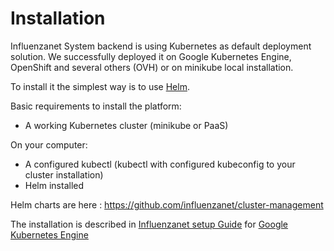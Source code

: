 # Installation

Influenzanet System backend is using Kubernetes as default deployment solution. We successfully deployed it on Google Kubernetes Engine, OpenShift and several others (OVH) or on minikube local installation.

To install it the simplest way is to use [Helm](https://helm.sh/).

Basic requirements to install the platform:

- A working Kubernetes cluster (minikube or PaaS)

On your computer:
- A configured kubectl (kubectl with configured kubeconfig to your cluster installation)
- Helm installed

Helm charts are here : https://github.com/influenzanet/cluster-management

The installation is described in [Influenzanet setup Guide](https://github.com/influenzanet/influenzanet-setup-guide) for [Google Kubernetes Engine](https://cloud.google.com/kubernetes-engine)



